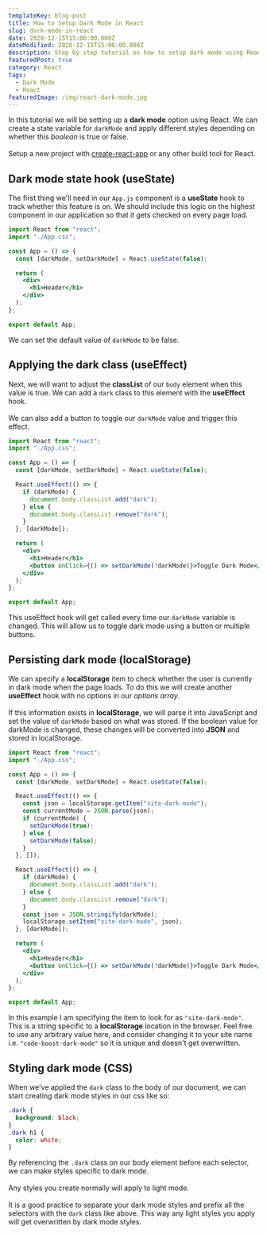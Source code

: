 ```yaml
---
templateKey: blog-post
title: How to Setup Dark Mode in React
slug: dark-mode-in-react
date: 2020-12-15T15:00:00.000Z
dateModified: 2020-12-15T15:00:00.000Z
description: Step by step tutorial on how to setup dark mode using React. Add this feature to your application using useState, useEffect, and localStorage.
featuredPost: true
category: React
tags:
  - Dark Mode
  - React
featuredImage: /img/react-dark-mode.jpg
---
```



In this tutorial we will be setting up a **dark mode** option using React. We can create a state variable for `darkMode` and apply different styles depending on whether this *boolean* is true or false.  
<br />
Setup a new project with [create-react-app](https://www.code-boost.com/create-react-app/) or any other build tool for React.


## Dark mode state hook (useState)

The first thing we'll need in our `App.js` component is a **useState** hook to track whether this feature is on. We should include this logic on the highest component in our application so that it gets checked on every page load.

```jsx
import React from "react";
import "./App.css";

const App = () => {
  const [darkMode, setDarkMode] = React.useState(false);

  return (
    <div>
      <h1>Header</h1>
    </div>
  );
};

export default App;
```
We can set the default value of `darkMode` to be false.
 
## Applying the dark class (useEffect)

Next, we will want to adjust the **classList** of our `body` element when this value is true. We can add a `dark` class to this element with the **useEffect** hook.  
<br />
We can also add a button to toggle our `darkMode` value and trigger this effect.
<br />

```jsx
import React from "react";
import "./App.css";

const App = () => {
  const [darkMode, setDarkMode] = React.useState(false);

  React.useEffect(() => {
    if (darkMode) {
      document.body.classList.add("dark");
    } else {
      document.body.classList.remove("dark");
    }
  }, [darkMode]);

  return (
    <div>
      <h1>Header</h1>
      <button onClick={() => setDarkMode(!darkMode)}>Toggle Dark Mode</button>
    </div>
  );
};

export default App;
```
This useEffect hook will get called every time our `darkMode` variable is changed. This will allow us to toggle dark mode using a button or multiple buttons.  



## Persisting dark mode (localStorage)
We can specify a **localStorage** item to check whether the user is currently in dark mode when the page loads. To do this we will create another **useEffect** hook with no options in our *options array*.  
<br />
If this information exists in **localStorage**, we will parse it into JavaScript and set the value of `darkMode` based on what was stored. If the boolean value for darkMode is changed, these changes will be converted into **JSON** and stored in localStorage.

```jsx
import React from "react";
import "./App.css";

const App = () => {
  const [darkMode, setDarkMode] = React.useState(false);

  React.useEffect(() => {
    const json = localStorage.getItem("site-dark-mode");
    const currentMode = JSON.parse(json);
    if (currentMode) {
      setDarkMode(true);
    } else {
      setDarkMode(false);
    }
  }, []);

  React.useEffect(() => {
    if (darkMode) {
      document.body.classList.add("dark");
    } else {
      document.body.classList.remove("dark");
    }
    const json = JSON.stringify(darkMode);
    localStorage.setItem("site-dark-mode", json);
  }, [darkMode]);

  return (
    <div>
      <h1>Header</h1>
      <button onClick={() => setDarkMode(!darkMode)}>Toggle Dark Mode</button>
    </div>
  );
};

export default App;
```


In this example I am specifying the item to look for as `"site-dark-mode"`. This is a string specific to a **localStorage** location in the browser. Feel free to use any arbitrary value here, and consider changing it to your site name i.e. `"code-boost-dark-mode"` so it is unique and doesn't get overwritten.



## Styling dark mode (CSS)
When we've applied the `dark` class to the body of our document, we can start creating dark mode styles in our css like so:

```css
.dark {
  background: black;
}
.dark h1 {
  color: white;
}
```
By referencing the `.dark` class on our body element before each selector, we can make styles specific to dark mode.   
<br />
Any styles you create normally will apply to light mode.   
<br />
It is a good practice to separate your dark mode styles and prefix all the selectors with the `dark` class like above. This way any light styles you apply will get overwritten by dark mode styles.